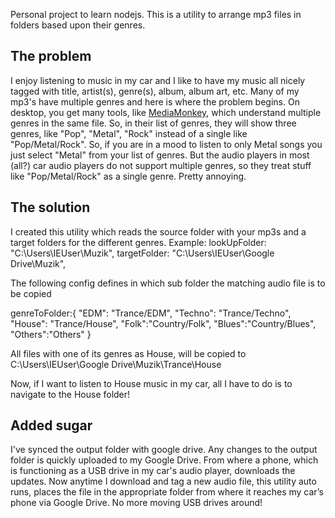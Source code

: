 Personal project to learn nodejs.
This is a utility to arrange mp3 files in folders based upon their genres.

## The problem

I enjoy listening to music in my car and I like to have my music all nicely tagged with title, artist(s), genre(s), album, album art, etc. Many of my mp3's have multiple genres and here is where the problem begins. On desktop, you get many tools, like [MediaMonkey](http://www.mediamonkey.com/), which understand multiple genres in the same file. So, in their list of genres, they will show three genres, like "Pop", "Metal", "Rock" instead of a single like "Pop/Metal/Rock". So, if you are in a mood to listen to only Metal songs you just select "Metal" from your list of genres. But the audio players in most (all?) car audio players do not support multiple genres, so they treat stuff like "Pop/Metal/Rock" as a single genre. Pretty annoying.

## The solution

I created this utility which reads the source folder with your mp3s and a target folders for the different genres.
Example:
lookUpFolder: "C:\\Users\\IEUser\\Muzik",
targetFolder: "C:\\Users\\IEUser\\Google Drive\\Muzik",

The following config defines in which sub folder the matching audio file is to be copied

genreToFolder:{
        "EDM": "Trance/EDM",
        "Techno": "Trance/Techno",
        "House": "Trance/House",
        "Folk":"Country/Folk",
        "Blues":"Country/Blues",
        "Others":"Others"
    }

All files with one of its genres as House, will be copied to C:\\Users\\IEUser\\Google Drive\\Muzik\\Trance\\House

Now, if I want to listen to House music in my car, all I have to do is to navigate to the House folder!

## Added sugar

I've synced the output folder with google drive. Any changes to the output folder is quickly uploaded to my Google Drive. From where a phone, which is functioning as a USB drive in my car's audio player, downloads the updates. Now anytime I download and tag a new audio file, this utility auto runs, places the file in the appropriate folder from where it reaches my car’s phone via Google Drive. No more moving USB drives around!
